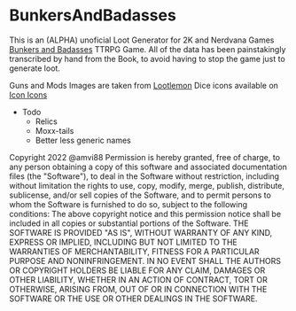 # BunkersAndBadasses

This is an (ALPHA) unoficial Loot Generator for 2K and Nerdvana Games <a href="https://nerdvanagames.myshopify.com/">Bunkers and Badasses</a> TTRPG Game. 
All of the data has been painstakingly transcribed by hand from the Book, to avoid having to stop the game just to generate loot.

Guns and Mods Images are taken from [Lootlemon](https://lootlemon.com)
Dice icons available on [Icon Icons](https://icon-icons.com/)

* Todo
  * Relics
  * Moxx-tails
  * Better less generic names
  
Copyright 2022 @amvi88
Permission is hereby granted, free of charge, to any person obtaining a copy of this software and associated documentation files (the "Software"), to deal in the Software without restriction, including without limitation the rights to use, copy, modify, merge, publish, distribute, sublicense, and/or sell copies of the Software, and to permit persons to whom the Software is furnished to do so, subject to the following conditions:
The above copyright notice and this permission notice shall be included in all copies or substantial portions of the Software.
THE SOFTWARE IS PROVIDED "AS IS", WITHOUT WARRANTY OF ANY KIND, EXPRESS OR IMPLIED, INCLUDING BUT NOT LIMITED TO THE WARRANTIES OF MERCHANTABILITY, FITNESS FOR A PARTICULAR PURPOSE AND NONINFRINGEMENT. IN NO EVENT SHALL THE AUTHORS OR COPYRIGHT HOLDERS BE LIABLE FOR ANY CLAIM, DAMAGES OR OTHER LIABILITY, WHETHER IN AN ACTION OF CONTRACT, TORT OR OTHERWISE, ARISING FROM, OUT OF OR IN CONNECTION WITH THE SOFTWARE OR THE USE OR OTHER DEALINGS IN THE SOFTWARE.
